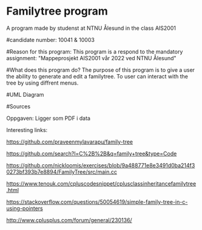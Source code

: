# Familytree program
A program made by studenst at NTNU Ålesund in the class AIS2001

#candidate number:
10041 & 10003

#Reason for this program:
This program is a respond to the mandatory assignment: "Mappeprosjekt AIS2001 vår 2022 ved NTNU Ålesund"

#What does this program do?
The purpose of this program is to give a user the ability to generate and edit a familytree.
To user can interact with the tree by using diffrent menus. 

#UML Diagram



#Sources

Oppgaven:
Ligger som PDF i data

Interesting links:

https://github.com/praveenmylavarapu/family-tree

https://github.com/search?l=C%2B%2B&q=family+tree&type=Code

https://github.com/nickloomis/exercises/blob/9a488771e8e3491d0ba214f30273bf393b7e8894/FamilyTree/src/main.cc

https://www.tenouk.com/cpluscodesnippet/cplusclassinheritancefamilytree.html

https://stackoverflow.com/questions/50054619/simple-family-tree-in-c-using-pointers

http://www.cplusplus.com/forum/general/230136/


